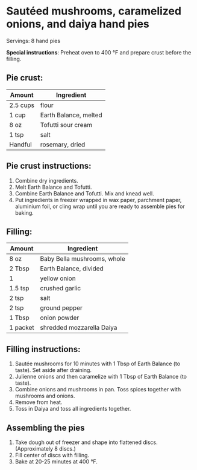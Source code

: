 # Sautéed mushrooms, caramelized onions, and daiya hand pies
Servings: 8 hand pies

**Special instructions**: Preheat oven to 400 °F and prepare crust before the filling.

## Pie crust:

Amount        | Ingredient
------------- | -------------
2.5 cups      |  flour
1 cup         |  Earth Balance, melted
8 oz          |  Tofutti sour cream
1 tsp         |  salt
Handful       |  rosemary, dried

## Pie crust instructions:

1. Combine dry ingredients.
2. Melt Earth Balance and Tofutti.
3. Combine Earth Balance and Tofutti. Mix and knead well.
4. Put ingredients in freezer wrapped in wax paper, parchment paper, aluminium foil, or cling wrap until you are ready to assemble pies for baking.

## Filling:

Amount    | Ingredient
--------- | -------------
8 oz      |  Baby Bella mushrooms, whole
2 Tbsp    |  Earth Balance, divided
1         |  yellow onion
1.5 tsp   |  crushed garlic
2 tsp     |  salt
2 tsp     |  ground pepper
1 Tbsp    |  onion powder
1 packet  |  shredded mozzarella Daiya

## Filling instructions:

1. Sautée mushrooms for 10 minutes with 1 Tbsp of Earth Balance (to taste). Set aside after draining.
2. Julienne onions and then caramelize with 1 Tbsp of Earth Balance (to taste).
3. Combine onions and mushrooms in pan. Toss spices together with mushrooms and onions.
4. Remove from heat.
5. Toss in Daiya and toss all ingredients together.
 
## Assembling the pies

1. Take dough out of freezer and shape into flattened discs. (Approximately 8 discs.)
2. Fill center of discs with filling.
3. Bake at 20-25 minutes at 400 °F.
